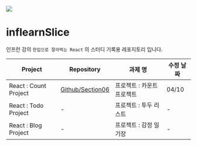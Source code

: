 <img src="https://img.shields.io/badge/-INFLEARN-06c471?style=for-the-badge&logo=&logoColor=white"></img>
</a><br>
# inflearnSlice
인프런 강의 `한입으로 잘라먹는 React` 의 스터디 기록용 레포지토리 입니다.


| Project      | Repository                                                                                               | 과제 명                                          | 수정 날짜 |
| ------------ | -------------------------------------------------------------------------------------------------------- | ------------------------------------------------ | --------- |
| React : Count Project | [Github/Section06](https://github.com/yoyobar/React_inflearn_Slice/tree/main/React/section06) | 프로젝트 : 카운트 프로젝트 | 04/10 |
| React : Todo Project | - | 프로젝트 : 투두 리스트 | - |
| React : Blog Project | - | 프로젝트 : 감정 일기장 | - |
